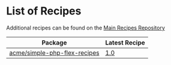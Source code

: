 # List of Recipes

Additional recipes can be found on the [Main Recipes Repository](https://github.com/symfony/recipes/blob/flex/main/RECIPES.md)

| Package | Latest Recipe |
| --- | --- |
| [acme/simple-php-flex-recipes](https://packagist.org/packages/acme/simple-php-flex-recipes) | [1.0](acme/simple-php-flex-recipes/1.0) |